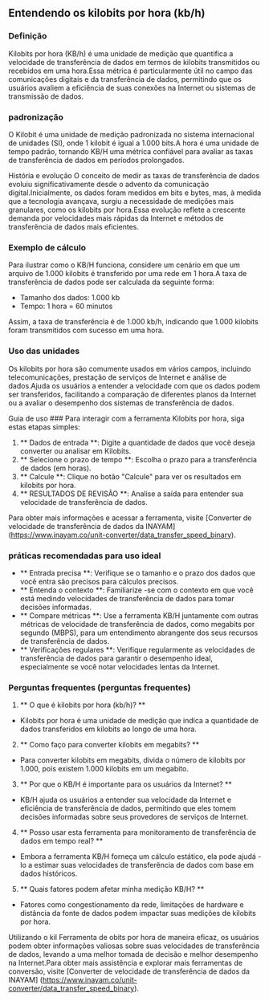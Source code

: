 ## Entendendo os kilobits por hora (kb/h)

### Definição
Kilobits por hora (KB/h) é uma unidade de medição que quantifica a velocidade de transferência de dados em termos de kilobits transmitidos ou recebidos em uma hora.Essa métrica é particularmente útil no campo das comunicações digitais e da transferência de dados, permitindo que os usuários avaliem a eficiência de suas conexões na Internet ou sistemas de transmissão de dados.

### padronização
O Kilobit é uma unidade de medição padronizada no sistema internacional de unidades (SI), onde 1 kilobit é igual a 1.000 bits.A hora é uma unidade de tempo padrão, tornando KB/H uma métrica confiável para avaliar as taxas de transferência de dados em períodos prolongados.

História e evolução
O conceito de medir as taxas de transferência de dados evoluiu significativamente desde o advento da comunicação digital.Inicialmente, os dados foram medidos em bits e bytes, mas, à medida que a tecnologia avançava, surgiu a necessidade de medições mais granulares, como os kilobits por hora.Essa evolução reflete a crescente demanda por velocidades mais rápidas da Internet e métodos de transferência de dados mais eficientes.

### Exemplo de cálculo
Para ilustrar como o KB/H funciona, considere um cenário em que um arquivo de 1.000 kilobits é transferido por uma rede em 1 hora.A taxa de transferência de dados pode ser calculada da seguinte forma:

- Tamanho dos dados: 1.000 kb
- Tempo: 1 hora = 60 minutos

Assim, a taxa de transferência é de 1.000 kb/h, indicando que 1.000 kilobits foram transmitidos com sucesso em uma hora.

### Uso das unidades
Os kilobits por hora são comumente usados ​​em vários campos, incluindo telecomunicações, prestação de serviços de Internet e análise de dados.Ajuda os usuários a entender a velocidade com que os dados podem ser transferidos, facilitando a comparação de diferentes planos da Internet ou a avaliar o desempenho dos sistemas de transferência de dados.

Guia de uso ###
Para interagir com a ferramenta Kilobits por hora, siga estas etapas simples:

1. ** Dados de entrada **: Digite a quantidade de dados que você deseja converter ou analisar em Kilobits.
2. ** Selecione o prazo de tempo **: Escolha o prazo para a transferência de dados (em horas).
3. ** Calcule **: Clique no botão "Calcule" para ver os resultados em kilobits por hora.
4. ** RESULTADOS DE REVISÃO **: Analise a saída para entender sua velocidade de transferência de dados.

Para obter mais informações e acessar a ferramenta, visite [Converter de velocidade de transferência de dados da INAYAM] (https://www.inayam.co/unit-converter/data_transfer_speed_binary).

### práticas recomendadas para uso ideal
- ** Entrada precisa **: Verifique se o tamanho e o prazo dos dados que você entra são precisos para cálculos precisos.
- ** Entenda o contexto **: Familiarize -se com o contexto em que você está medindo velocidades de transferência de dados para tomar decisões informadas.
- ** Compare métricas **: Use a ferramenta KB/H juntamente com outras métricas de velocidade de transferência de dados, como megabits por segundo (MBPS), para um entendimento abrangente dos seus recursos de transferência de dados.
- ** Verificações regulares **: Verifique regularmente as velocidades de transferência de dados para garantir o desempenho ideal, especialmente se você notar velocidades lentas da Internet.

### Perguntas frequentes (perguntas frequentes)

1. ** O que é kilobits por hora (kb/h)? **
- Kilobits por hora é uma unidade de medição que indica a quantidade de dados transferidos em kilobits ao longo de uma hora.

2. ** Como faço para converter kilobits em megabits? **
- Para converter kilobits em megabits, divida o número de kilobits por 1.000, pois existem 1.000 kilobits em um megabito.

3. ** Por que o KB/H é importante para os usuários da Internet? **
- KB/H ajuda os usuários a entender sua velocidade da Internet e eficiência de transferência de dados, permitindo que eles tomem decisões informadas sobre seus provedores de serviços de Internet.

4. ** Posso usar esta ferramenta para monitoramento de transferência de dados em tempo real? **
- Embora a ferramenta KB/H forneça um cálculo estático, ela pode ajudá -lo a estimar suas velocidades de transferência de dados com base em dados históricos.

5. ** Quais fatores podem afetar minha medição KB/H? **
- Fatores como congestionamento da rede, limitações de hardware e distância da fonte de dados podem impactar suas medições de kilobits por hora.

Utilizando o kil Ferramenta de obits por hora de maneira eficaz, os usuários podem obter informações valiosas sobre suas velocidades de transferência de dados, levando a uma melhor tomada de decisão e melhor desempenho na Internet.Para obter mais assistência e explorar mais ferramentas de conversão, visite [Converter de velocidade de transferência de dados da INAYAM] (https://www.inayam.co/unit-converter/data_transfer_speed_binary).